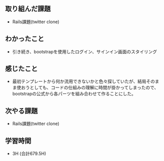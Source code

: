 ## 取り組んだ課題
- Rails課題(twitter clone)

## わかったこと  
- 引き続き、bootstrapを使用したログイン、サインイン画面のスタイリング
  
## 感じたこと  
- 最初テンプレートから何か流用できないかと色々探していたが、結局そのまま使おうとしても、コードの仕組みの理解に時間が掛かってしまったので、bootstrapの公式から各パーツを組み合わせて作ることにした。
  
## 次やる課題  
- Rails課題(twitter clone)
  
## 学習時間  
- 3H (合計679.5H)
